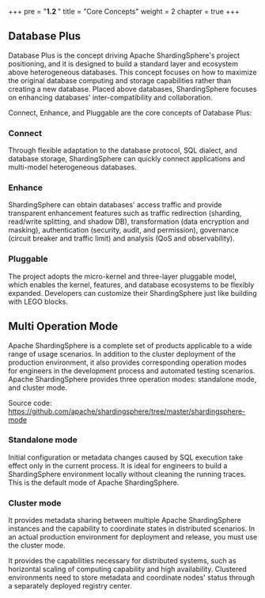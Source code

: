 +++
pre = "<b>1.2 </b>"
title = "Core Concepts"
weight = 2
chapter = true
+++

## Database Plus

Database Plus is the concept driving Apache ShardingSphere's project positioning, and it is designed to build a standard layer and ecosystem above heterogeneous databases. This concept focuses on how to maximize the original database computing and storage capabilities rather than creating a new database. Placed above databases, ShardingSphere focuses on enhancing databases' inter-compatibility and collaboration.

Connect, Enhance, and Pluggable are the core concepts of Database Plus:

### Connect

Through flexible adaptation to the database protocol, SQL dialect, and database storage, ShardingSphere can quickly connect applications and multi-model heterogeneous databases.

### Enhance

ShardingSphere can obtain databases' access traffic and provide transparent enhancement features such as traffic redirection (sharding, read/write splitting, and shadow DB), transformation (data encryption and masking), authentication (security, audit, and permission), governance (circuit breaker and traffic limit) and analysis (QoS and observability).

### Pluggable

The project adopts the micro-kernel and three-layer pluggable model, which enables the kernel, features, and database ecosystems to be flexibly expanded. Developers can customize their ShardingSphere just like building with LEGO blocks.

## Multi Operation Mode

Apache ShardingSphere is a complete set of products applicable to a wide range of usage scenarios. In addition to the cluster deployment of the production environment, it also provides corresponding operation modes for engineers in the development process and automated testing scenarios. Apache ShardingSphere provides three operation modes: standalone mode, and cluster mode.

Source code: https://github.com/apache/shardingsphere/tree/master/shardingsphere-mode

### Standalone mode

Initial configuration or metadata changes caused by SQL execution take effect only in the current process. It is ideal for engineers to build a ShardingSphere environment locally without cleaning the running traces. This is the default mode of Apache ShardingSphere.

### Cluster mode

It provides metadata sharing between multiple Apache ShardingSphere instances and the capability to coordinate states in distributed scenarios. In an actual production environment for deployment and release, you must use the cluster mode. 

It provides the capabilities necessary for distributed systems, such as horizontal scaling of computing capability and high availability. Clustered environments need to store metadata and coordinate nodes' status through a separately deployed registry center.
